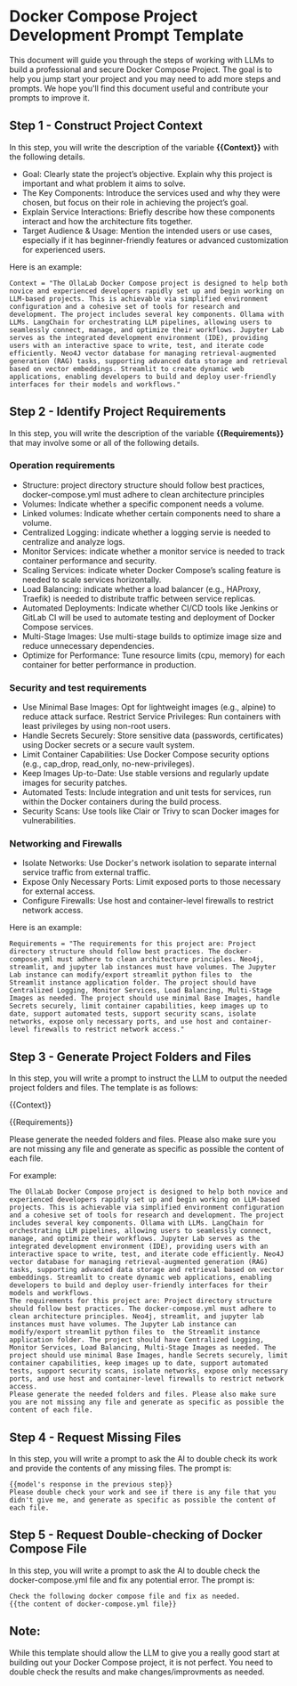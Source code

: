 # Docker Compose Project Development Prompt Template
This document will guide you through the steps of working with LLMs to build a professional and secure Docker Compose Project. The goal is to help you jump start your project and you may need to add more steps and prompts. We hope you'll find this document useful and contribute your prompts to improve it.

## Step 1 - Construct Project Context
In this step, you will write the description of the variable **{{Context}}** with the following details.
- Goal: Clearly state the project’s objective. Explain why this project is important and what problem it aims to solve.
- The Key Components: Introduce the services used and why they were chosen, but focus on their role in achieving the project’s goal.
- Explain Service Interactions: Briefly describe how these components interact and how the architecture fits together.
- Target Audience & Usage: Mention the intended users or use cases, especially if it has beginner-friendly features or advanced customization for experienced users.

Here is an example:
```
Context = "The OllaLab Docker Compose project is designed to help both novice and experienced developers rapidly set up and begin working on LLM-based projects. This is achievable via simplified environment configuration and a cohesive set of tools for research and development. The project includes several key components. Ollama with LLMs. LangChain for orchestrating LLM pipelines, allowing users to seamlessly connect, manage, and optimize their workflows. Jupyter Lab serves as the integrated development environment (IDE), providing users with an interactive space to write, test, and iterate code efficiently. Neo4J vector database for managing retrieval-augmented generation (RAG) tasks, supporting advanced data storage and retrieval based on vector embeddings. Streamlit to create dynamic web applications, enabling developers to build and deploy user-friendly interfaces for their models and workflows."
```

## Step 2 - Identify Project Requirements
In this step, you will write the description of the variable **{{Requirements}}** that may involve some or all of the following details.
### Operation requirements
- Structure: project directory structure should follow best practices, docker-compose.yml must adhere to clean architecture principles
- Volumes: Indicate whether a specific component needs a volume.
- Linked volumes: Indicate whether certain components need to share a volume.
- Centralized Logging: indicate whether a logging servie is needed to centralize and analyze logs.
- Monitor Services: indicate whether a monitor service is needed to track container performance and security.
- Scaling Services: indicate wheter Docker Compose’s scaling feature is needed to scale services horizontally.
- Load Balancing: indicate whether a load balancer (e.g., HAProxy, Traefik) is needed to distribute traffic between service replicas.
- Automated Deployments: Indicate whether CI/CD tools like Jenkins or GitLab CI will be used to automate testing and deployment of Docker Compose services.
- Multi-Stage Images: Use multi-stage builds to optimize image size and reduce unnecessary dependencies.
- Optimize for Performance: Tune resource limits (cpu, memory) for each container for better performance in production.
### Security and test requirements
- Use Minimal Base Images: Opt for lightweight images (e.g., alpine) to reduce attack surface.
Restrict Service Privileges: Run containers with least privileges by using non-root users.
- Handle Secrets Securely: Store sensitive data (passwords, certificates) using Docker secrets or a secure vault system.
- Limit Container Capabilities: Use Docker Compose security options (e.g., cap_drop, read_only, no-new-privileges).
- Keep Images Up-to-Date: Use stable versions and regularly update images for security patches.
- Automated Tests: Include integration and unit tests for services, run within the Docker containers during the build process.
- Security Scans: Use tools like Clair or Trivy to scan Docker images for vulnerabilities.
### Networking and Firewalls
- Isolate Networks: Use Docker's network isolation to separate internal service traffic from external traffic.
- Expose Only Necessary Ports: Limit exposed ports to those necessary for external access.
- Configure Firewalls: Use host and container-level firewalls to restrict network access.

Here is an example:
```
Requirements = "The requirements for this project are: Project directory structure should follow best practices. The docker-compose.yml must adhere to clean architecture principles. Neo4j, streamlit, and jupyter lab instances must have volumes. The Jupyter Lab instance can modify/export streamlit python files to  the Streamlit instance application folder. The project should have Centralized Logging, Monitor Services, Load Balancing, Multi-Stage Images as needed. The project should use minimal Base Images, handle Secrets securely, limit container capabilities, keep images up to date, support automated tests, support security scans, isolate networks, expose only necessary ports, and use host and container-level firewalls to restrict network access."
```
## Step 3 - Generate Project Folders and Files
In this step, you will write a prompt to instruct the LLM to output the needed project folders and files. The template is as follows:

{{Context}}

{{Requirements}}

Please generate the needed folders and files. Please also make sure you are not missing any file and generate as specific as possible the content of each file.

For example:
```
The OllaLab Docker Compose project is designed to help both novice and experienced developers rapidly set up and begin working on LLM-based projects. This is achievable via simplified environment configuration and a cohesive set of tools for research and development. The project includes several key components. Ollama with LLMs. LangChain for orchestrating LLM pipelines, allowing users to seamlessly connect, manage, and optimize their workflows. Jupyter Lab serves as the integrated development environment (IDE), providing users with an interactive space to write, test, and iterate code efficiently. Neo4J vector database for managing retrieval-augmented generation (RAG) tasks, supporting advanced data storage and retrieval based on vector embeddings. Streamlit to create dynamic web applications, enabling developers to build and deploy user-friendly interfaces for their models and workflows.
The requirements for this project are: Project directory structure should follow best practices. The docker-compose.yml must adhere to clean architecture principles. Neo4j, streamlit, and jupyter lab instances must have volumes. The Jupyter Lab instance can modify/export streamlit python files to  the Streamlit instance application folder. The project should have Centralized Logging, Monitor Services, Load Balancing, Multi-Stage Images as needed. The project should use minimal Base Images, handle Secrets securely, limit container capabilities, keep images up to date, support automated tests, support security scans, isolate networks, expose only necessary ports, and use host and container-level firewalls to restrict network access.
Please generate the needed folders and files. Please also make sure you are not missing any file and generate as specific as possible the content of each file.
```

## Step 4 - Request Missing Files
In this step, you will write a prompt to ask the AI to double check its work and provide the contents of any missing files. The prompt is:
```
{{model's response in the previous step}}
Please double check your work and see if there is any file that you didn't give me, and generate as specific as possible the content of each file.
```

## Step 5 - Request Double-checking of Docker Compose File
In this step, you will write a prompt to ask the AI to double check the docker-compose.yml file and fix any potential error. The prompt is:
```
Check the following docker compose file and fix as needed.
{{the content of docker-compose.yml file}}
```

## Note:
While this template should allow the LLM to give you a really good start at building out your Docker Compose project, it is not perfect. You need to double check the results and make changes/improvments as needed. 